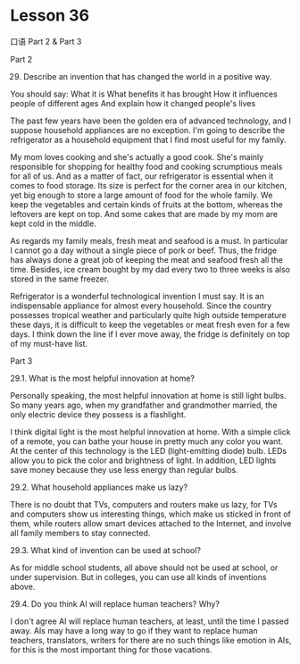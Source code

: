# Lesson 36

口语 Part 2 & Part 3

Part 2

29.    Describe an invention that has changed the world in a positive way. 

You should say:
What it is
What benefits it has brought
How it influences people of different ages
And explain how it changed people's lives

The past few years have been the golden era of advanced technology, and I suppose household appliances are no exception. I'm going to describe the refrigerator as a household equipment that I find most useful for my family.

My mom loves cooking and she's actually a good cook. She's mainly responsible for shopping for healthy food and cooking scrumptious meals for all of us. And as a matter of fact, our refrigerator is essential when it comes to food storage. Its size is perfect for the corner area in our kitchen, yet big enough to store a large amount of food for the whole family. We keep the vegetables and certain kinds of fruits at the bottom, whereas the leftovers are kept on top. And some cakes that are made by my mom are kept cold in the middle.

As regards my family meals, fresh meat and seafood is a must. In particular I cannot go a day without a single piece of pork or beef. Thus, the fridge has always done a great job of keeping the meat and seafood fresh all the time. Besides, ice cream bought by my dad every two to three weeks is also stored in the same freezer.

Refrigerator is a wonderful technological invention I must say. It is an indispensable appliance for almost every household. Since the country possesses tropical weather and particularly quite high outside temperature these days, it is difficult to keep the vegetables or meat fresh even for a few days. I think down the line if I ever move away, the fridge is definitely on top of my must-have list.

Part 3

29.1. What is the most helpful innovation at home?

Personally speaking, the most helpful innovation at home is still light bulbs. So many years ago, when my grandfather and grandmother married, the only electric device they possess is a flashlight.

I think digital light is the most helpful innovation at home. With a simple click of a remote, you can bathe your house in pretty much any color you want. At the center of this technology is the LED (light-emitting diode) bulb. LEDs allow you to pick the color and brightness of light. In addition, LED lights save money because they use less energy than regular bulbs. 

29.2. What household appliances make us lazy?

There is no doubt that TVs, computers and routers make us lazy, for TVs and computers show us interesting things, which make us sticked in front of them, while routers allow smart devices attached to the Internet, and involve all family members to stay connected.

29.3. What kind of invention can be used at school?

As for middle school students, all above should not be used at school, or under supervision. But in colleges, you can use all kinds of inventions above.

29.4. Do you think AI will replace human teachers? Why?

I don't agree AI will replace human teachers, at least, until the time I passed away. AIs may have a long way to go if they want to replace human teachers, translators, writers for there are no such things like emotion in AIs, for this is the most important thing for those vacations.

